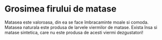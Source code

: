 # Grosimea firului de matase

Matasea este valoroasa, din ea se face îmbracaminte moale si comoda. Matasea
naturala este produsa de larvele viermilor de matase. Exista însa si matase
sintetica, care nu este produsa de acesti viermi dezgustatori!
